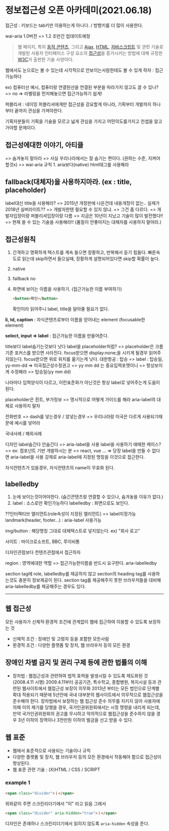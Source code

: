# 정보접근성 오픈 아카데미(2021.06.18)

접근성 :
키보드는 tab키만 이용하는게 아니다. / 방향키를 더 많이 사용한다.

wai-aria 1.0버전 => 1.2 조만간 업데이트예정

> 웹 페이지, 특히 [동적 콘텐츠](https://ko.wikipedia.org/w/index.php?title=동적_콘텐츠&action=edit&redlink=1), 그리고 [Ajax](https://ko.wikipedia.org/wiki/Ajax), [HTML](https://ko.wikipedia.org/wiki/HTML), [자바스크립트](https://ko.wikipedia.org/wiki/자바스크립트) 및 관련 기술로 개발된 사용자 인터페이스 구성 요소의 [접근성](https://ko.wikipedia.org/wiki/접근성)을 증가시키는 방법에 대해 규정한 [W3C](https://ko.wikipedia.org/wiki/W3C)가 출판한 기술 사양이다.

웹에서도 눈으로는 볼 수 있는데 시각적으로 안보이는사람한테도 볼 수 있게 하자 : 접근가능하다

ex) 컴퓨터선 예시, 컴퓨터랑 연결된선을 연결된 부분을 따라가지 않고도 끌 수 있나? => no => 라벨링을 먼저해놓으면 접근가능하기 쉽게!

퍼블리셔 : 네이밍
퍼블리셔에게만 접근성을 강요할게 아니라,
기획부터 개발까지 하나부터 끝까지 관심을 가져야한다.

기획자분들이 기획을 기술을 모르고
넓게 관심을 가지고 어떤의도를가지고 컨셉을 알고가야할 문제이다.

## 접근성에대한 이야기, 아티클

=> 숨겨놓지 말아라
=> 사실 우리나라에서는 잘 숨기는 편이다. (권하는 수준, 지켜야할것x)
=> wai-aria 규칙 1. aria보다(native) html태그를 사용해라

## fallback(대체자)을 사용하지마라. (ex : title, placeholder)

label대신 title을 사용해라? => 2015년 개정판에 나온건데 내용개정이 없는.. 실제가 2018년
실버라이트?? => 개발자한텐 필요할 수 있지 않냐.
=> 그건 좀 다르다. => 개발자입장이랑 퍼블리셔입장이랑 다름
=> 지금은 10년이 지났고 기술이 많이 발전했다!!
=> 현재 쓸 수 있는 기술을 사용해라!! (품질이 안좋아지는 대체자를 사용하지 말아라.)

## 접근성원칙

1. 간격하고 명확하게
   텍스트를 계속 들으면 장황하고, 반복해서 듣기 힘들다.
   빠른속도로 읽는데 skip하면서 들으실때, 장황하게 설명되어있다면
   skip할 확률이 높다.

2. native

3. fallback no

4. 화면에 보이는 이름을 사용하기. (접근가능한 이름 부여하기)

   ```html
   <button>확인</button>
   ```

   확인이라 읽어주니 label, title을 달아줄 필요가 없다.

**li, td, caption**
: 자식콘텐츠로부터 이름을 얻어내는 element (focusable한 element)

**select, input => label**
: 접근가능한 이름을 만들어준다.

title보다 label숨기는것보다 낫다
label을 placeholder처럼? => placeholder은 크롬기준 포커스를 받으면 사라진다. focus받으면 display:none;을 시키게 될경우 읽어주지않는다.
focus받으면 위로 위치를 옮기는게 낫다.
대한항공 : 탑승 => label : 탑승일, yy-mm-dd => 미국접근성수정권고
=> yy mm dd 는 중요입력포맷이니 => 항상보이게 수정해라
=> 탑승일(yy mm dd)

나라마다 입력양식이 다르고, 이런표준화가 아닌것은
항상 label로 넣어주는게 도움이 된다.

placeholder은 흰트, 부가정보 => 명시적으로 어떻게 가이드를 해라
aria-label의 대체로 사용하지 말자

전화번호 => dash를 넣는경우 / 않넣는경우 => 우리나라랑 미국은 다르게 사용되기때문에 예시를 넣어라

국내사례 / 해외사례

디자인 label숨긴다 안숨긴다 => aria-label을 사용
label을 사용하기 애매한 케이스? => ex: 컴포넌트 기반 개발하시는 분 => react, vue ... => 당장 label을 만들 수 없다면 aria-label을 사용
강제로 aria-label에 지정된 명칭을 이것으로 접근한다.

자식컨텐츠가 있을경우, 자식컨텐츠의 name이 무효화 된다.

## labelledby

1. 눈에 보이는것이어야한다.
   (숨긴콘텐츠랑 연결할 수 있으나, 숨겨놓을 이유가 없다.)
2. label : 소스로만 확인가능하다
   labelledby : 화면으로도 보인다.

??인터랙티브 앨리먼트(role속성이 지정된 엘리먼트) => label지정가능
landmark(header, footer...) : aria-label 사용가능

img/button : 해당명칭 그대로 대체택스트로 넣지않는다.
ex) "회사 로고"

사이트 : 마이크로소프트, BBC, 루이비통

디자인관점보다 컨텐츠관점에서 접근하자

region : 영역에대한 역할 => 접근가능한이름을 반드시 요구한다.
aria-labelledby

section tag에 role, labelledby를 제공하지 않고
section의 heading tag를 사용하는것도 충분히 정보제공이 된다.
section tag를 제공해주지 못한 브라우저들을 대비해
aria-labelledby를 제공해주는 경우도 있다.

---

## 웹 접근성

모든 사용자가 신체적·환경적 조건에 관계없이 웹에 접근하여 이용할 수 있도록 보장하는 것

- 신체적 조건 : 장애인 및 고령자 등을 포함한 모든사람
- 환경적 조건 : 다양한 플랫폼 및 장치, 웹 브라우저 등의 모든 환경

## 장애인 차별 금지 및 권리 구제 등에 관한 법률의 이해

- 장차법 : 웹접근성과 관련하여 법적 효력을 발생시킬 수 있도록 제도화된 것(2008.4.11 시행)
  2009.4.11부터 공공기관, 특수학교, 종합병원, 복지시설 등과 관련된 웹사이트에서 웹접근성 보장이 의무화
  2013년 부터는 모든 법인으로 단계별 확대 적용되기 때문에 5년안에 국내 대부분의 웹사이트에서 의무적으로 웹접근성을 준수해야 한다.
  장차법에서 보장하는 웹 접근성 준수 의무를 지키지 않아 사용자에 의해 이의 제기를 당했을 경우,
  국가인권위원회에서는 시정 명령을 내리게 되는데, 만약 국가인권위원회의 권고를 무시하고 악의적으로 웹접근성을 준수하지 않을 경우
  3년 이하의 징역이나 3천만원 이하의 벌금을 선고 받을 수 있다.

## 웹 표준

- 웹에서 표준적으로 사용되는 기술이나 규칙
- 다양한 플랫폼 및 장치, 웹 브라우저 등의 모든 환경에서 작동해야 함으로 접근성이 향상된다.
- 웹 표준 관련 기술 : (X)HTML / CSS / SCRIPT

### example 1

```html
<span class="divider">ㅣ</span>
```

위와같이 주면 스크린리더기에서 "이" 라고 읽음 그래서

```html
<span class="divider" aria-hidden="true">ㅣ</span>
```

디자인은 존재하나 스크린리더기에서 읽히지 않도록 `aria-hidden` 속성을 준다.
